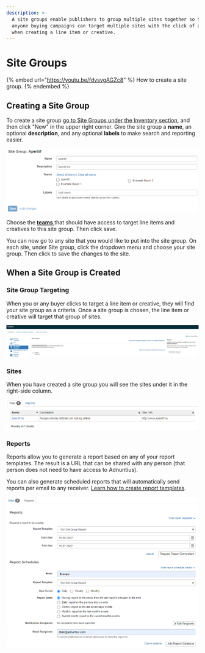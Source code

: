 ```yaml
---
description: >-
  A site groups enable publishers to group multiple sites together so that
  anyone buying campaigns can target multiple sites with the click of a button
  when creating a line item or creative.
---
```


# Site Groups

{% embed url="https://youtu.be/fdvsvgAGZc8" %}
How to create a site group.
{% endembed %}

## Creating a Site Group

To create a site group [go to Site Groups under the Inventory section](https://admin.adnuntius.com/site-groups), and then click "New" in the upper right corner. Give the site group a **name**, an optional **description**, and any optional **labels** to make search and reporting easier.&#x20;

![Creating a site group.](<../../../.gitbook/assets/202207 Site Groups - Fields.png>)

Choose the [**teams** ](../users/users-teams-and-roles-1.md)that should have access to target line items and creatives to this site group. Then click save.

You can now go to any site that you would like to put into the site group. On each site, under Site group, click the dropdown menu and choose your site group. Then click to save the changes to the site.

## When a Site Group is Created

### Site Group Targeting

When you or any buyer clicks to target a line item or creative, they will find your site group as a criteria. Once a site group is chosen, the line item or creative will target that group of sites.

![Once a site group is created then teams with access to that site group can target campaigns to it.](<../../../.gitbook/assets/202207 Site Group Targeting.png>)

### Sites

When you have created a site group you will see the sites under it in the right-side column.

![List of sites.](<../../../.gitbook/assets/202207 Site Group - Site Overview.png>)

### Reports

Reports allow you to generate a report based on any of your report templates. The result is a URL that can be shared with any person (that person does not need to have access to Adnuntius).

You can also generate scheduled reports that will automatically send reports per email to any receiver. [Learn how to create report templates](../reports/reports-templates-and-schedules.md).

![Schedule site group reports.](<../../../.gitbook/assets/202207 Site Group - Reports.png>)
